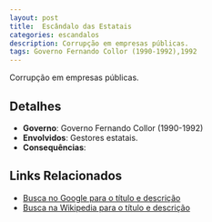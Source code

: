 ```yaml
---
layout: post
title:  Escândalo das Estatais
categories: escandalos
description: Corrupção em empresas públicas.
tags: Governo Fernando Collor (1990-1992),1992
---
```


Corrupção em empresas públicas.

## Detalhes
- **Governo**: Governo Fernando Collor (1990-1992)
- **Envolvidos**: Gestores estatais.
- **Consequências**: 

## Links Relacionados
- [Busca no Google para o título e descrição](https://www.google.com/search?q=Esc%C3%A2ndalo%20das%20Estatais%20Corrup%C3%A7%C3%A3o%20em%20empresas%20p%C3%BAblicas.%20Governo%20Fernando%20Collor%20%281990-1992%29)
- [Busca na Wikipedia para o título e descrição](https://en.wikipedia.org/w/index.php?search=Esc%C3%A2ndalo%20das%20Estatais%20Corrup%C3%A7%C3%A3o%20em%20empresas%20p%C3%BAblicas.%20Governo%20Fernando%20Collor%20%281990-1992%29)
